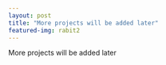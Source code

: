 ```yaml
---
layout: post
title: "More projects will be added later"
featured-img: rabit2
---
```


More projects will be added later






